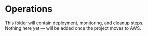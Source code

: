 # Operations

This folder will contain deployment, monitoring, and cleanup steps.  
Nothing here yet — will be added once the project moves to AWS.
